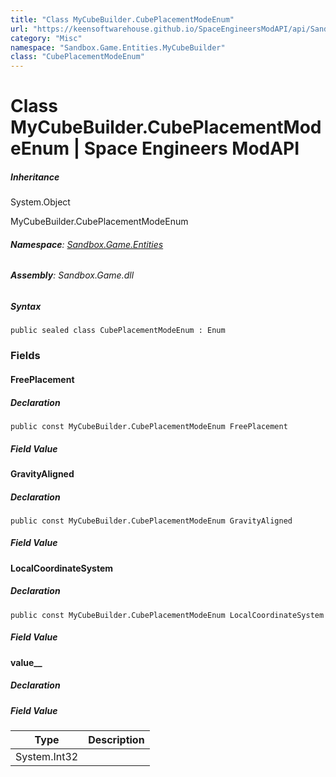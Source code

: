 ```yaml
---
title: "Class MyCubeBuilder.CubePlacementModeEnum"
url: "https://keensoftwarehouse.github.io/SpaceEngineersModAPI/api/Sandbox.Game.Entities.MyCubeBuilder.CubePlacementModeEnum.html"
category: "Misc"
namespace: "Sandbox.Game.Entities.MyCubeBuilder"
class: "CubePlacementModeEnum"
---
```


# Class MyCubeBuilder.CubePlacementModeEnum | Space Engineers ModAPI

##### Inheritance

System.Object

MyCubeBuilder.CubePlacementModeEnum

###### **Namespace**: [Sandbox.Game.Entities](https://keensoftwarehouse.github.io/SpaceEngineersModAPI/api/Sandbox.Game.Entities.html)

###### **Assembly**: Sandbox.Game.dll

##### Syntax

```
public sealed class CubePlacementModeEnum : Enum
```

### [](#fields)Fields

#### [](#Sandbox_Game_Entities_MyCubeBuilder_CubePlacementModeEnum_FreePlacement)FreePlacement

##### Declaration

```
public const MyCubeBuilder.CubePlacementModeEnum FreePlacement
```

##### Field Value

#### [](#Sandbox_Game_Entities_MyCubeBuilder_CubePlacementModeEnum_GravityAligned)GravityAligned

##### Declaration

```
public const MyCubeBuilder.CubePlacementModeEnum GravityAligned
```

##### Field Value

#### [](#Sandbox_Game_Entities_MyCubeBuilder_CubePlacementModeEnum_LocalCoordinateSystem)LocalCoordinateSystem

##### Declaration

```
public const MyCubeBuilder.CubePlacementModeEnum LocalCoordinateSystem
```

##### Field Value

#### [](#Sandbox_Game_Entities_MyCubeBuilder_CubePlacementModeEnum_value__)value\_\_

##### Declaration

##### Field Value

| Type | Description |
| --- | --- |
| System.Int32 |     |